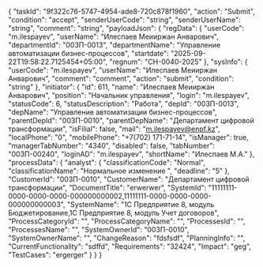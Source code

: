 {
  "taskId": "9f322c76-5747-4954-ade8-720c878f1960",
  "action": "Submit",
  "condition": "accept",
  "senderUserCode": "string",
  "senderUserName": "string",
  "comment": "string",
  "payloadJson": {
    "regData": {
    "userCode": "m.ilespayev",
    "userName": "Илеспаев Меииржан Анварович",
    "departmentId": "00ЗП-0013",
    "departmentName": "Управление автоматизации бизнес-процессов",
    "startdate": "2025-09-22T19:58:22.7125454+05:00",
    "regnum": "CH-0040-2025"
  },
  "sysInfo": {
    "userCode": "m.ilespayev",
    "userName": "Илеспаев Меииржан Анварович",
    "comment": "comment",
    "action": "submit",
    "condition": "string"
  },
  "initiator": {
    "id": 611,
    "name": "Илеспаев Меииржан Анварович",
    "position": "Начальник управления",
    "login": "m.ilespayev",
    "statusCode": 6,
    "statusDescription": "Работа",
    "depId": "00ЗП-0013",
    "depName": "Управление автоматизации бизнес-процессов",
    "parentDepId": "00ЗП-0010",
    "parentDepName": "Департамент цифровой трансформации",
    "isFilial": false,
    "mail": "m.ilespayev@enpf.kz",
    "localPhone": "0",
    "mobilePhone": "+7(702) 171-71-14",
    "isManager": true,
    "managerTabNumber": "4340",
    "disabled": false,
    "tabNumber": "00ЗП-00240",
    "loginAD": "m.ilespayev",
    "shortName": "Илеспаев М.А."
  },
  "processData": {
    "analyst":
    {
      "classificationCode": "Normal",
      "classificationName": "Нормальное изменение ",
      "deadline": "5"
    },
    "CustomerId": "00ЗП-0010",
    "CustomerName": "Департамент цифровой трансформации",
    "DocumentTitle": "erwerwer",
    "SystemId": "11111111-0000-0000-0000-000000000002,11111111-0000-0000-0000-000000000003",
    "SystemName": "1С Предприятие 8, модуль Бюджетирование,1С Предприятие 8, модуль Учет договоров",
    "ProcessCategoryId": "",
    "ProcessCategoryName": "",
    "ProcessesId": "",
    "ProcessesName": "",
    "SystemOwnerId": "00ЗП-0010",
    "SystemOwnerName": "",
    "ChangeReason": "fdsfsdf",
    "PlanningInfo": "",
    "CurrentFunctionality": "sdffd",
    "Requirements": "32424",
    "Impact": "geg",
    "TestCases": "ergerger"
  }
  }
}
